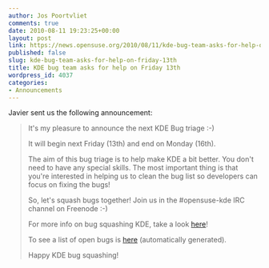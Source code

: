 ```yaml
---
author: Jos Poortvliet
comments: true
date: 2010-08-11 19:23:25+00:00
layout: post
link: https://news.opensuse.org/2010/08/11/kde-bug-team-asks-for-help-on-friday-13th/
published: false
slug: kde-bug-team-asks-for-help-on-friday-13th
title: KDE bug team asks for help on Friday 13th
wordpress_id: 4037
categories:
- Announcements
---
```


Javier sent us the following announcement:


<blockquote>It's my pleasure to announce the next KDE Bug triage :-)

It will begin next Friday (13th) and end on Monday (16th).

The aim of this bug triage is to help make KDE a bit better. You don't need to have any special skills. The most important thing is that you're interested in helping us to clean the bug list so developers can focus on fixing the bugs!

So, let's squash bugs together! Join us in the #opensuse-kde IRC channel on Freenode :-)

For more info on bug squashing KDE, take a look [here](http://en.opensuse.org/openSUSE:Bug_Squashing_KDE)!

To see a list of open bugs is [here](http://en.opensuse.org/openSUSE:Bug_Squashing_KDE_bugreports) (automatically generated).

Happy KDE bug squashing!</blockquote>
